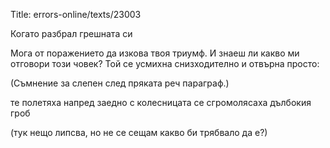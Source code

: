 Title: errors-online/texts/23003

Когато разбрал грешната си

Мога от поражението да изкова твоя триумф. И знаеш ли какво ми отговори този човек? Той се усмихна снизходително и отвърна просто:

(Съмнение за слепен след пряката реч параграф.)

те полетяха напред заедно с колесницата се сгромолясаха дълбокия гроб

(тук нещо липсва, но не се сещам какво би трябвало да е?)
